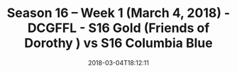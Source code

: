 ---
title: Season 16 – Week 1 (March 4, 2018) - DCGFFL - S16 Gold (Friends of Dorothy
  ) vs S16 Columbia Blue
teams-score:
- team: _teams/s16-gold.md
  score: 29
- team: _teams/s16-columbia-blue.md
  score: 40
mvp: Vinnie, Mark Hofberg
game-ball: Brandon Tuell, Jared
sportsperson: Sam Brown, Linda Pratt
season: 16
week: 1
date: '2018-03-04T18:12:11'
pageid: season-16-week-1-march-4-2018-6351-vs-6349
---
